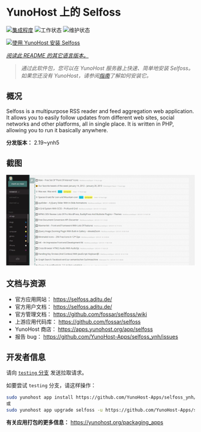 <!--
注意：此 README 由 <https://github.com/YunoHost/apps/tree/master/tools/readme_generator> 自动生成
请勿手动编辑。
-->

# YunoHost 上的 Selfoss

[![集成程度](https://dash.yunohost.org/integration/selfoss.svg)](https://ci-apps.yunohost.org/ci/apps/selfoss/) ![工作状态](https://ci-apps.yunohost.org/ci/badges/selfoss.status.svg) ![维护状态](https://ci-apps.yunohost.org/ci/badges/selfoss.maintain.svg)

[![使用 YunoHost 安装 Selfoss](https://install-app.yunohost.org/install-with-yunohost.svg)](https://install-app.yunohost.org/?app=selfoss)

*[阅读此 README 的其它语言版本。](./ALL_README.md)*

> *通过此软件包，您可以在 YunoHost 服务器上快速、简单地安装 Selfoss。*  
> *如果您还没有 YunoHost，请参阅[指南](https://yunohost.org/install)了解如何安装它。*

## 概况

Selfoss is a multipurpose RSS reader and feed aggregation web application. It allows you to easily follow updates from different web sites, social networks and other platforms, all in single place. It is written in PHP, allowing you to run it basically anywhere.


**分发版本：** 2.19~ynh5

## 截图

![Selfoss 的截图](./doc/screenshots/screenshot1.png)

## 文档与资源

- 官方应用网站： <https://selfoss.aditu.de/>
- 官方用户文档： <https://selfoss.aditu.de/>
- 官方管理文档： <https://github.com/fossar/selfoss/wiki>
- 上游应用代码库： <https://github.com/fossar/selfoss>
- YunoHost 商店： <https://apps.yunohost.org/app/selfoss>
- 报告 bug： <https://github.com/YunoHost-Apps/selfoss_ynh/issues>

## 开发者信息

请向 [`testing` 分支](https://github.com/YunoHost-Apps/selfoss_ynh/tree/testing) 发送拉取请求。

如要尝试 `testing` 分支，请这样操作：

```bash
sudo yunohost app install https://github.com/YunoHost-Apps/selfoss_ynh/tree/testing --debug
或
sudo yunohost app upgrade selfoss -u https://github.com/YunoHost-Apps/selfoss_ynh/tree/testing --debug
```

**有关应用打包的更多信息：** <https://yunohost.org/packaging_apps>
